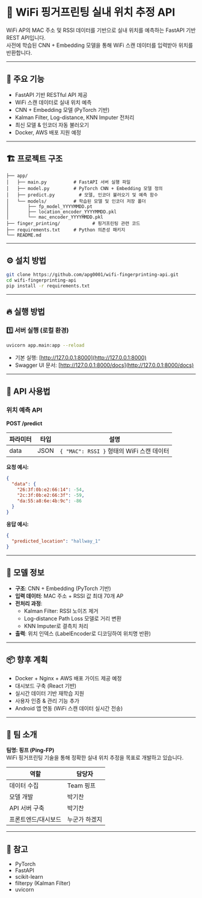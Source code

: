 # 📍 WiFi 핑거프린팅 실내 위치 추정 API

WiFi AP의 MAC 주소 및 RSSI 데이터를 기반으로 실내 위치를 예측하는 FastAPI 기반 REST API입니다.  
사전에 학습된 CNN + Embedding 모델을 통해 WiFi 스캔 데이터를 입력받아 위치를 반환합니다.

---

## 🚀 주요 기능

- FastAPI 기반 RESTful API 제공
- WiFi 스캔 데이터로 실내 위치 예측
- CNN + Embedding 모델 (PyTorch 기반)
- Kalman Filter, Log-distance, KNN Imputer 전처리
- 최신 모델 & 인코더 자동 불러오기
- Docker, AWS 배포 지원 예정

---

## 🏗️ 프로젝트 구조

```
├── app/
│   ├── main.py          # FastAPI 서버 실행 파일
│   ├── model.py         # PyTorch CNN + Embedding 모델 정의
│   ├── predict.py         # 모델, 인코더 불러오기 및 예측 함수
│   └── models/          # 학습된 모델 및 인코더 저장 폴더
│       ├── fp_model_YYYYMMDD.pt
│       ├── location_encoder_YYYYMMDD.pkl
│       └── mac_encoder_YYYYMMDD.pkl
├── finger_printing/            # 핑거프린팅 관련 코드
├── requirements.txt     # Python 의존성 패키지
└── README.md
```

---

## ⚙️ 설치 방법

```bash
git clone https://github.com/apg0001/wifi-fingerprinting-api.git
cd wifi-fingerprinting-api
pip install -r requirements.txt
```

---

## 🔥 실행 방법

### 1️⃣ 서버 실행 (로컬 환경)

```bash
uvicorn app.main:app --reload
```

- 기본 실행: [http://127.0.0.1:8000](http://127.0.0.1:8000)
- Swagger UI 문서: [http://127.0.0.1:8000/docs](http://127.0.0.1:8000/docs)

---

## 📡 API 사용법

### 위치 예측 API

**POST /predict**

| 파라미터 | 타입  | 설명 |
|----------|------|------------|
| data     | JSON | `{ "MAC": RSSI }` 형태의 WiFi 스캔 데이터 |

**요청 예시:**

```json
{
  "data": {
    "26:3f:0b:e2:66:14": -54,
    "2c:3f:0b:e2:66:3f": -59,
    "da:55:a8:6e:4b:9c": -86
  }
}
```

**응답 예시:**

```json
{
  "predicted_location": "hallway_1"
}
```

---

## 🧠 모델 정보

- **구조**: CNN + Embedding (PyTorch 기반)
- **입력 데이터**: MAC 주소 + RSSI 값 최대 70개 AP
- **전처리 과정**:
  - Kalman Filter: RSSI 노이즈 제거
  - Log-distance Path Loss 모델로 거리 변환
  - KNN Imputer로 결측치 처리
- **출력**: 위치 인덱스 (LabelEncoder로 디코딩하여 위치명 반환)

---

## 📦 향후 계획

- Docker + Nginx + AWS 배포 가이드 제공 예정
- 대시보드 구축 (React 기반)
- 실시간 데이터 기반 재학습 지원
- 사용자 인증 & 관리 기능 추가
- Android 앱 연동 (WiFi 스캔 데이터 실시간 전송)

---

## 👥 팀 소개

**팀명: 핑프 (Ping-FP)**  
WiFi 핑거프린팅 기술을 통해 정확한 실내 위치 추정을 목표로 개발하고 있습니다.

| 역할           | 담당자 |
|----------------|--------|
| 데이터 수집    | Team 핑프    |
| 모델 개발      | 박기찬    |
| API 서버 구축  | 박기찬    |
| 프론트엔드/대시보드 | 누군가 하겠지 |

---

## 📝 참고

- PyTorch
- FastAPI
- scikit-learn
- filterpy (Kalman Filter)
- uvicorn
